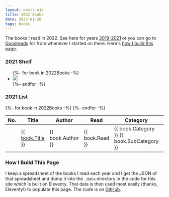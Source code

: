 ```yaml
---
layout: posts.njk
title: 2022 Books
date: 2023-01-20
tags: books
---
```

The books I read in 2022. See here for years [2019-2021](/../books) or you can go to [Goodreads](TODO) for from whenever I started on there. Here's [how I build this page](#how).

<h3 id="book-shelf">2021 Shelf</h2>

<ul class="book-shelf-container">
  {%- for book in 2022Books -%}
    <li><a href="{{ book.GoodreadsURL }}">
      <img class="book" src="{{ book.CoverURL }}">
    </a></li>
  {%- endfor -%}
</ul>

<h3 id="book-shelf">2021 List</h2>

<div class="book-list-container">
  <table>
    <thead>
      <tr>
        <th>No.</th><th>Title</th><th>Author</th><th>Read</th><th>Category</th><th>Pages</th>
      </tr>
    </thead>
    <tbody>
      {%- for book in 2022Books -%}
      <tr>
        <td class="table-row-number"></td><td><a href="{{ book.GoodreadsURL }}">{{ book.Title }}</a></td><td>{{ book.Author }}</td><td>{{ book.Read }}</td><td>{{ book.Category }} <span class="meta-text">{{ book.SubCategory }}</span></td><td class="center">{{ book.Pages }}</td>
      </tr>
      {%- endfor -%}
    </tbody>
  </table>
</div>

<h3 id="how">How I Build This Page</h3>
<p>I keep a spreadsheet of the books I read each year and I get the JSON of that spreadsheet and dump it into the <code>_data</code> directory in the code for this site which is built on Eleventy. That data is then used most easily (thanks, Eleventy!) to populate this page. The code is on <a href="https://github.com/jlord/next-site" target="_blank">GitHub</a>.</p>
